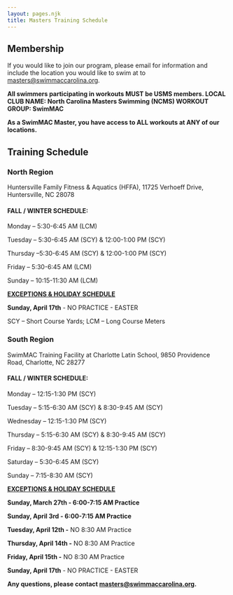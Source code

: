 ```yaml
---
layout: pages.njk
title: Masters Training Schedule
---
```

## Membership

<div class="bg-gray-100 p-6 my-6 text-center" markdown="1">

If you would like to join our program, please email for information and include the location you would like to swim at to <a href="mailto:masters@swimmaccarolina.org">masters@swimmaccarolina.org.</a>

**All swimmers participating in workouts MUST be USMS members. LOCAL CLUB NAME: North Carolina Masters Swimming (NCMS) WORKOUT GROUP: SwimMAC**

**As a SwimMAC Master, you have access to ALL workouts at ANY of our locations.**

</div>

<h2 class="separator-center">Training Schedule</h2>

<div class="flex flex-wrap -mx-4" markdown="1">
<div class="w-full md:w-1/2 p-4" markdown="1">

### North Region

<p class="center">Huntersville Family Fitness & Aquatics (HFFA), 11725 Verhoeff Drive, Huntersville, NC 28078</p>

#### FALL / WINTER SCHEDULE:

Monday – 5:30-6:45 AM (LCM)

Tuesday – 5:30-6:45 AM (SCY) & 12:00-1:00 PM (SCY)

Thursday –5:30-6:45 AM (SCY) & 12:00-1:00 PM (SCY)

Friday – 5:30-6:45 AM (LCM)

Sunday – 10:15-11:30 AM (LCM)

<span style="text-decoration: underline;"><strong>EXCEPTIONS & HOLIDAY SCHEDULE</strong></span>

**Sunday, April 17th**  - NO PRACTICE - EASTER

SCY – Short Course Yards; LCM – Long Course Meters

</div>

<div class="w-full md:w-1/2 p-4" markdown="1">

### South Region

SwimMAC Training Facility at Charlotte Latin School, 9850 Providence Road, Charlotte, NC 28277

#### FALL / WINTER SCHEDULE:

Monday – 12:15-1:30 PM (SCY)

Tuesday – 5:15-6:30 AM (SCY) & 8:30-9:45 AM (SCY)

Wednesday – 12:15-1:30 PM (SCY)

Thursday – 5:15-6:30 AM (SCY) & 8:30-9:45 AM (SCY)

Friday – 8:30-9:45 AM (SCY) & 12:15-1:30 PM (SCY)

Saturday – 5:30-6:45 AM (SCY)

Sunday – 7:15-8:30 AM (SCY)

<span style="text-decoration: underline;">
    <strong>EXCEPTIONS &amp; HOLIDAY SCHEDULE</strong>
</span>

**Sunday, March 27th - 6:00-7:15 AM Practice**

**Sunday, April 3rd - 6:00-7:15 AM Practice**

**Tuesday, April 12th -** NO 8:30 AM Practice

**Thursday, April 14th -** NO 8:30 AM Practice

**Friday, April 15th -** NO 8:30 AM Practice

**Sunday, April 17th**  - NO PRACTICE - EASTER

</div>
</div>

**Any questions, please contact <a href="mailto:masters@swimmaccarolina.org" target="_blank" rel="noopener">masters@swimmaccarolina.org</a>.**